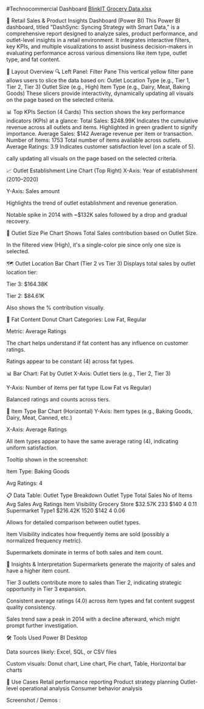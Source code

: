 #Technocommercial Dashboard 
[BlinkIT Grocery Data.xlsx](https://github.com/user-attachments/files/21481384/BlinkIT.Grocery.Data.xlsx)

🧩 Retail Sales & Product Insights Dashboard (Power BI)
This Power BI dashboard, titled "DashSync: Syncing Strategy with Smart Data," is a comprehensive report designed to analyze sales, product performance, and outlet-level insights in a retail environment. It integrates interactive filters, key KPIs, and multiple visualizations to assist business decision-makers in evaluating performance across various dimensions like item type, outlet type, and fat content.

📌 Layout Overview
🔍 Left Panel: Filter Pane
This vertical yellow filter pane allows users to slice the data based on:
Outlet Location Type (e.g., Tier 1, Tier 2, Tier 3)
Outlet Size (e.g., High)
Item Type (e.g., Dairy, Meat, Baking Goods)
These slicers provide interactivity, dynamically updating all visuals on the page based on the selected criteria.

📊 Top KPIs Section (4 Cards)
This section shows the key performance indicators (KPIs) at a glance:
Total Sales: $248.99K
Indicates the cumulative revenue across all outlets and items.
Highlighted in green gradient to signify importance.
Average Sales: $142
Average revenue per item or transaction.
Number of Items: 1753
Total number of items available across outlets.
Average Ratings: 3.9
Indicates customer satisfaction level (on a scale of 5).

cally updating all visuals on the page based on the selected criteria.

📈 Outlet Establishment Line Chart (Top Right)
X-Axis: Year of establishment (2010–2020)

Y-Axis: Sales amount

Highlights the trend of outlet establishment and revenue generation.

Notable spike in 2014 with ~$132K sales followed by a drop and gradual recovery.

🧭 Outlet Size Pie Chart
Shows Total Sales contribution based on Outlet Size.

In the filtered view (High), it's a single-color pie since only one size is selected.

🗺️ Outlet Location Bar Chart (Tier 2 vs Tier 3)
Displays total sales by outlet location tier:

Tier 3: $164.38K

Tier 2: $84.61K

Also shows the % contribution visually.

🧮 Fat Content Donut Chart
Categories: Low Fat, Regular

Metric: Average Ratings

The chart helps understand if fat content has any influence on customer ratings.

Ratings appear to be constant (4) across fat types.

📊 Bar Chart: Fat by Outlet
X-Axis: Outlet tiers (e.g., Tier 2, Tier 3)

Y-Axis: Number of items per fat type (Low Fat vs Regular)

Balanced ratings and counts across tiers.

🍞 Item Type Bar Chart (Horizontal)
Y-Axis: Item types (e.g., Baking Goods, Dairy, Meat, Canned, etc.)

X-Axis: Average Ratings

All item types appear to have the same average rating (4), indicating uniform satisfaction.

Tooltip shown in the screenshot:

Item Type: Baking Goods

Avg Ratings: 4

📋 Data Table: Outlet Type Breakdown
Outlet Type	Total Sales	No of Items	Avg Sales	Avg Ratings	Item Visibility
Grocery Store	$32.57K	233	$140	4	0.11
Supermarket Type1	$216.42K	1520	$142	4	0.06

Allows for detailed comparison between outlet types.

Item Visibility indicates how frequently items are sold (possibly a normalized frequency metric).

Supermarkets dominate in terms of both sales and item count.

🧠 Insights & Interpretation
Supermarkets generate the majority of sales and have a higher item count.

Tier 3 outlets contribute more to sales than Tier 2, indicating strategic opportunity in Tier 3 expansion.

Consistent average ratings (4.0) across item types and fat content suggest quality consistency.

Sales trend saw a peak in 2014 with a decline afterward, which might prompt further investigation.

🛠️ Tools Used
Power BI Desktop

Data sources likely: Excel, SQL, or CSV files

Custom visuals: Donut chart, Line chart, Pie chart, Table, Horizontal bar charts

📁 Use Cases
Retail performance reporting
Product strategy planning
Outlet-level operational analysis
Consumer behavior analysis

 Screenshot / Demos :
 








